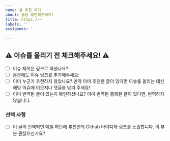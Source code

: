 ```yaml
---
name: 글 추천 하기
about: 글을 추천해주세요!
title: https://~
labels: ''
assignees: ''

---
```


<!-- 추천 감사합니다.👋 -->

## ⚠️ 이슈를 올리기 전 체크해주세요! ⚠️

<!--아래 체크를 하지 않은 경우 이슈가 삭제될 수 있습니다.-->

- [ ] 이슈 제목은 링크로 하셨나요?
- [ ] 본문에도 이슈 링크를 추가해주세요: <!-- 이곳에 이슈 링크를 붙여넣어주세요 -->
- [ ] 이미 누군가 추천하지 않았나요? 만약 이미 추천한 글이 있다면 이슈를 올리는 대신 해당 이슈에 이모지나 댓글을 남겨 주세요!
- [ ] 이미 번역된 글이 있는지 확인하셨나요? 이미 번역된 중복된 글이 있다면, 번역하지 않습니다.

### 선택 사항

- [ ] 이 글이 번역되면 메일 하단에 추천인의 Github 아이디와 링크를 노출합니다. 이 부분 괜찮으신가요?

